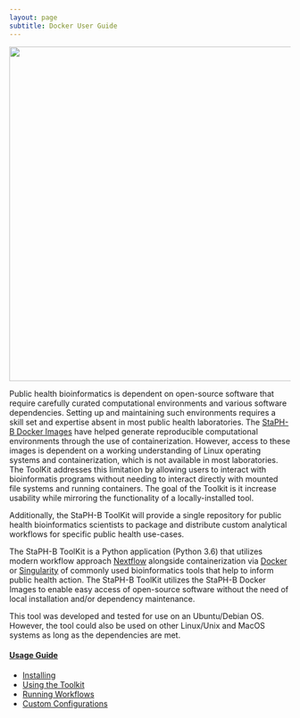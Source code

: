 ```yaml
---
layout: page
subtitle: Docker User Guide
---
```


<a href="https://staph-b.github.io/staphb_toolkit/"><img src="/staphb_toolkit/assets/staphb-tk_logo.png" style="display:block;margin-left:auto;margin-right:auto;width:600px"></a>

Public health bioinformatics is dependent on open-source software that require carefully curated computational environments and various software dependencies. Setting up and maintaining such environments requires a skill set and expertise absent in most public health laboratories. The [StaPH-B Docker Images](https://github.com/StaPH-B/docker-builds) have helped generate reproducible computational environments through the use of containerization. However, access to these images is dependent on a working understanding of Linux operating systems and containerization, which is not available in most laboratories. The ToolKit addresses this limitation by allowing users to interact with bioinformatis programs without needing to interact directly with mounted file systems and running containers. The goal of the Toolkit is it increase usability while mirroring the functionality of a locally-installed tool.

Additionally, the StaPH-B ToolKit will provide a single repository for public health bioinformatics scientists to package and distribute custom analytical workflows for specific public health use-cases.

The StaPH-B ToolKit is a Python application (Python 3.6) that utilizes modern workflow approach [Nextflow](https://www.nextflow.io/) alongside containerization via [Docker](https://www.docker.com/) or [Singularity](https://sylabs.io) of commonly used bioinformatics tools that help to inform public health action. The StaPH-B ToolKit utilizes the StaPH-B Docker Images to enable easy access of open-source software without the need of local installation and/or dependency maintenance.

This tool was developed and tested for use on an Ubuntu/Debian OS. However, the tool could also be used on other Linux/Unix and MacOS systems as long as the dependencies are met.

#### [Usage Guide](#usage-guide)
  * [Installing](/staphb_toolkit/install)
  * [Using the Toolkit](/staphb_toolkit/using_tk)
  * [Running Workflows](/staphb_toolkit/using_wf)
  * [Custom Configurations](/staphb_toolkit/configs)
